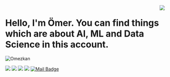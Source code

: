 <img align='right' src="https://github-readme-stats.vercel.app/api?username=Omezkan&theme=radical&show_icons=true">

# Hello, I'm Ömer. You can find things which are about AI, ML and Data Science in this account.


[HackerRank]: https://www.hackerrank.com/addastra1010
<p align="left"> <img src="https://komarev.com/ghpvc/?username=Omezkan" alt="Omezkan" /> </p>

<!--- Most used languages
[![Top Langs](https://github-readme-stats.vercel.app/api/top-langs/?username=Omezkan)](https://github.com/anuraghazra/github-readme-stats)
-->
  
[![](https://img.shields.io/badge/linkedin-%230077B5.svg?&style=for-the-badge&logo=linkedin&logoColor=white)](https://www.linkedin.com/in/omer-ozkan-5ba79a1b7/)
[![](https://img.shields.io/badge/medium-%2312100E.svg?&style=for-the-badge&logo=medium&logoColor=white)](https://omerozkann.medium.com/)
[![](https://img.shields.io/badge/instagram-%23E4405F.svg?&style=for-the-badge&logo=instagram&logoColor=white)](https://www.instagram.com/omer_zknn/)
[![](https://www.hackerrank.com/wp-content/uploads/2018/08/hackerrank_logo.png&style=for-the-badge&logo=hackerrank&logoColor=white)](https://www.hackerrank.com/addastra1010)
[![Mail Badge](https://img.shields.io/badge/omerozkann1010@gmail.com-c14438?style=for-the-badge&logo=Gmail&logoColor=white&link=mailto:omerozkann1010@gmail.com)](mailto:omerozkann1010@gmail.com)

                                   
